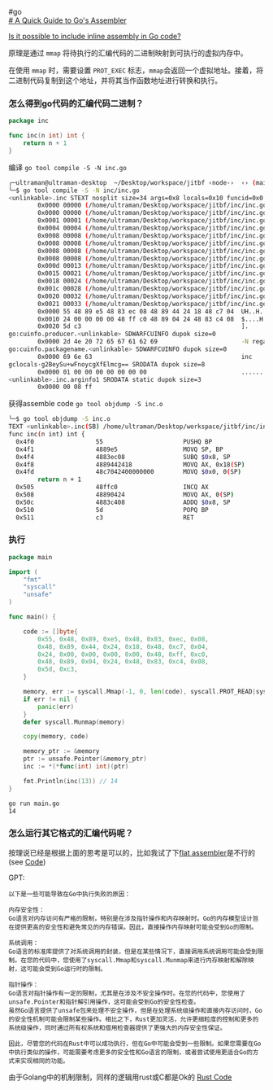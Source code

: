 
#go  
[# A Quick Guide to Go's Assembler](https://go.dev/doc/asm)

[Is it possible to include inline assembly in Go code?](https://stackoverflow.com/questions/2951028/is-it-possible-to-include-inline-assembly-in-go-code)

原理是通过 `mmap` 将待执行的汇编代码的二进制映射到可执行的虚拟内存中。

在使用 `mmap` 时，需要设置 `PROT_EXEC` 标志，`mmap`会返回一个虚拟地址。接着，将二进制代码复制到这个地址，并将其当作函数地址进行转换和执行。

### 怎么得到go代码的汇编代码二进制？

```go
package inc

func inc(n int) int {
	return n + 1
}
```

编译 `go tool compile -S -N inc.go `

```sh
╭─ultraman@ultraman-desktop  ~/Desktop/workspace/jitbf ‹node-›  ‹› (main*) 
╰─$ go tool compile -S -N inc/inc.go
<unlinkable>.inc STEXT nosplit size=34 args=0x8 locals=0x10 funcid=0x0 align=0x0
        0x0000 00000 (/home/ultraman/Desktop/workspace/jitbf/inc/inc.go:3)      TEXT    <unlinkable>.inc(SB), NOSPLIT|ABIInternal, $16-8
        0x0000 00000 (/home/ultraman/Desktop/workspace/jitbf/inc/inc.go:3)      PUSHQ   BP
        0x0001 00001 (/home/ultraman/Desktop/workspace/jitbf/inc/inc.go:3)      MOVQ    SP, BP
        0x0004 00004 (/home/ultraman/Desktop/workspace/jitbf/inc/inc.go:3)      SUBQ    $8, SP
        0x0008 00008 (/home/ultraman/Desktop/workspace/jitbf/inc/inc.go:3)      FUNCDATA        $0, gclocals·g2BeySu+wFnoycgXfElmcg==(SB)
        0x0008 00008 (/home/ultraman/Desktop/workspace/jitbf/inc/inc.go:3)      FUNCDATA        $1, gclocals·g2BeySu+wFnoycgXfElmcg==(SB)
        0x0008 00008 (/home/ultraman/Desktop/workspace/jitbf/inc/inc.go:3)      FUNCDATA        $5, <unlinkable>.inc.arginfo1(SB)
        0x0008 00008 (/home/ultraman/Desktop/workspace/jitbf/inc/inc.go:3)      MOVQ    AX, <unlinkable>.n+24(SP)
        0x000d 00013 (/home/ultraman/Desktop/workspace/jitbf/inc/inc.go:3)      MOVQ    $0, <unlinkable>.~r0(SP)
        0x0015 00021 (/home/ultraman/Desktop/workspace/jitbf/inc/inc.go:4)      INCQ    AX
        0x0018 00024 (/home/ultraman/Desktop/workspace/jitbf/inc/inc.go:4)      MOVQ    AX, <unlinkable>.~r0(SP)
        0x001c 00028 (/home/ultraman/Desktop/workspace/jitbf/inc/inc.go:4)      ADDQ    $8, SP
        0x0020 00032 (/home/ultraman/Desktop/workspace/jitbf/inc/inc.go:4)      POPQ    BP
        0x0021 00033 (/home/ultraman/Desktop/workspace/jitbf/inc/inc.go:4)      RET
        0x0000 55 48 89 e5 48 83 ec 08 48 89 44 24 18 48 c7 04  UH..H...H.D$.H..
        0x0010 24 00 00 00 00 48 ff c0 48 89 04 24 48 83 c4 08  $....H..H..$H...
        0x0020 5d c3                                            ].
go:cuinfo.producer.<unlinkable> SDWARFCUINFO dupok size=0
        0x0000 2d 4e 20 72 65 67 61 62 69                       -N regabi
go:cuinfo.packagename.<unlinkable> SDWARFCUINFO dupok size=0
        0x0000 69 6e 63                                         inc
gclocals·g2BeySu+wFnoycgXfElmcg== SRODATA dupok size=8
        0x0000 01 00 00 00 00 00 00 00                          ........
<unlinkable>.inc.arginfo1 SRODATA static dupok size=3
        0x0000 00 08 ff 
```

获得assemble code `go tool objdump -S inc.o`

```sh
╰─$ go tool objdump -S inc.o        
TEXT <unlinkable>.inc(SB) /home/ultraman/Desktop/workspace/jitbf/inc/inc.go
func inc(n int) int {
  0x4f0                 55                      PUSHQ BP
  0x4f1                 4889e5                  MOVQ SP, BP
  0x4f4                 4883ec08                SUBQ $0x8, SP
  0x4f8                 4889442418              MOVQ AX, 0x18(SP)
  0x4fd                 48c7042400000000        MOVQ $0x0, 0(SP)
        return n + 1
  0x505                 48ffc0                  INCQ AX
  0x508                 48890424                MOVQ AX, 0(SP)
  0x50c                 4883c408                ADDQ $0x8, SP
  0x510                 5d                      POPQ BP
  0x511                 c3                      RET
```

### 执行

```go
package main

import (
	"fmt"
	"syscall"
	"unsafe"
)

func main() {

	code := []byte{
		0x55, 0x48, 0x89, 0xe5, 0x48, 0x83, 0xec, 0x08,
		0x48, 0x89, 0x44, 0x24, 0x18, 0x48, 0xc7, 0x04,
		0x24, 0x00, 0x00, 0x00, 0x00, 0x48, 0xff, 0xc0,
		0x48, 0x89, 0x04, 0x24, 0x48, 0x83, 0xc4, 0x08,
		0x5d, 0xc3,
	}

	memory, err := syscall.Mmap(-1, 0, len(code), syscall.PROT_READ|syscall.PROT_WRITE|syscall.PROT_EXEC, syscall.MAP_ANON|syscall.MAP_PRIVATE)
	if err != nil {
		panic(err)
	}
	defer syscall.Munmap(memory)

	copy(memory, code)

	memory_ptr := &memory
	ptr := unsafe.Pointer(&memory_ptr)
	inc := *(*func(int) int)(ptr)

	fmt.Println(inc(13)) // 14
}

```

```sh
go run main.go                                                             
14
```

### 怎么运行其它格式的汇编代码呢？

按理说已经是根据上面的思考是可以的，比如我试了下[flat assembler](https://flatassembler.net/)是不行的(see [Code](https://github.com/Ysoding/jitbf/blob/main/runbin/main.go))

GPT:

```shell
以下是一些可能导致在Go中执行失败的原因：

内存安全性：
Go语言对内存访问有严格的限制，特别是在涉及指针操作和内存映射时。Go的内存模型设计旨在提供更高的安全性和避免常见的内存错误。因此，直接操作内存映射可能会受到Go的限制。

系统调用：
Go语言的标准库提供了对系统调用的封装，但是在某些情况下，直接调用系统调用可能会受到限制。在您的代码中，您使用了syscall.Mmap和syscall.Munmap来进行内存映射和解除映射，这可能会受到Go运行时的限制。

指针操作：
Go语言对指针操作有一定的限制，尤其是在涉及不安全操作时。在您的代码中，您使用了unsafe.Pointer和指针解引用操作，这可能会受到Go的安全性检查。
虽然Go语言提供了unsafe包来处理不安全操作，但是在处理系统级操作和直接内存访问时，Go的安全性机制可能会限制某些操作。相比之下，Rust更加灵活，允许更细粒度的控制和更多的系统级操作，同时通过所有权系统和借用检查器提供了更强大的内存安全性保证。

因此，尽管您的代码在Rust中可以成功执行，但在Go中可能会受到一些限制。如果您需要在Go中执行类似的操作，可能需要考虑更多的安全性和Go语言的限制，或者尝试使用更适合Go的方式来实现相同的功能。
```

由于Golang中的机制限制，同样的逻辑用rust或C都是Ok的 [Rust Code](https://github.com/Ysoding/jitbf/blob/main/runbin/rb/src/main.rs)
